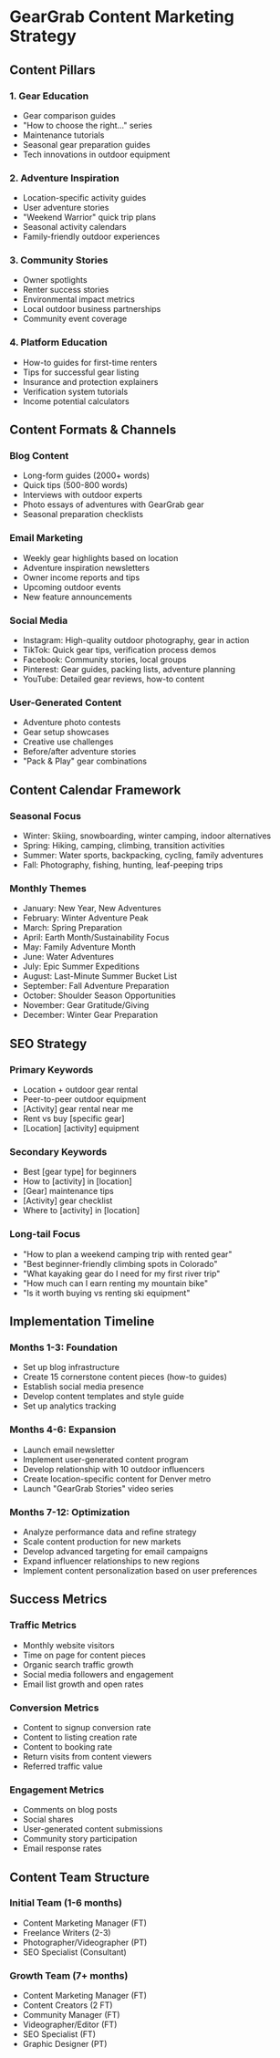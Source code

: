 # GearGrab Content Marketing Strategy

## Content Pillars

### 1. Gear Education
- Gear comparison guides
- "How to choose the right..." series
- Maintenance tutorials
- Seasonal gear preparation guides
- Tech innovations in outdoor equipment

### 2. Adventure Inspiration
- Location-specific activity guides
- User adventure stories
- "Weekend Warrior" quick trip plans
- Seasonal activity calendars
- Family-friendly outdoor experiences

### 3. Community Stories
- Owner spotlights
- Renter success stories
- Environmental impact metrics
- Local outdoor business partnerships
- Community event coverage

### 4. Platform Education
- How-to guides for first-time renters
- Tips for successful gear listing
- Insurance and protection explainers
- Verification system tutorials
- Income potential calculators

## Content Formats & Channels

### Blog Content
- Long-form guides (2000+ words)
- Quick tips (500-800 words)
- Interviews with outdoor experts
- Photo essays of adventures with GearGrab gear
- Seasonal preparation checklists

### Email Marketing
- Weekly gear highlights based on location
- Adventure inspiration newsletters
- Owner income reports and tips
- Upcoming outdoor events
- New feature announcements

### Social Media
- Instagram: High-quality outdoor photography, gear in action
- TikTok: Quick gear tips, verification process demos
- Facebook: Community stories, local groups
- Pinterest: Gear guides, packing lists, adventure planning
- YouTube: Detailed gear reviews, how-to content

### User-Generated Content
- Adventure photo contests
- Gear setup showcases
- Creative use challenges
- Before/after adventure stories
- "Pack & Play" gear combinations

## Content Calendar Framework

### Seasonal Focus
- Winter: Skiing, snowboarding, winter camping, indoor alternatives
- Spring: Hiking, camping, climbing, transition activities
- Summer: Water sports, backpacking, cycling, family adventures
- Fall: Photography, fishing, hunting, leaf-peeping trips

### Monthly Themes
- January: New Year, New Adventures
- February: Winter Adventure Peak
- March: Spring Preparation
- April: Earth Month/Sustainability Focus
- May: Family Adventure Month
- June: Water Adventures
- July: Epic Summer Expeditions
- August: Last-Minute Summer Bucket List
- September: Fall Adventure Preparation
- October: Shoulder Season Opportunities
- November: Gear Gratitude/Giving
- December: Winter Gear Preparation

## SEO Strategy

### Primary Keywords
- Location + outdoor gear rental
- Peer-to-peer outdoor equipment
- [Activity] gear rental near me
- Rent vs buy [specific gear]
- [Location] [activity] equipment

### Secondary Keywords
- Best [gear type] for beginners
- How to [activity] in [location]
- [Gear] maintenance tips
- [Activity] gear checklist
- Where to [activity] in [location]

### Long-tail Focus
- "How to plan a weekend camping trip with rented gear"
- "Best beginner-friendly climbing spots in Colorado"
- "What kayaking gear do I need for my first river trip"
- "How much can I earn renting my mountain bike"
- "Is it worth buying vs renting ski equipment"

## Implementation Timeline

### Months 1-3: Foundation
- Set up blog infrastructure
- Create 15 cornerstone content pieces (how-to guides)
- Establish social media presence
- Develop content templates and style guide
- Set up analytics tracking

### Months 4-6: Expansion
- Launch email newsletter
- Implement user-generated content program
- Develop relationship with 10 outdoor influencers
- Create location-specific content for Denver metro
- Launch "GearGrab Stories" video series

### Months 7-12: Optimization
- Analyze performance data and refine strategy
- Scale content production for new markets
- Develop advanced targeting for email campaigns
- Expand influencer relationships to new regions
- Implement content personalization based on user preferences

## Success Metrics

### Traffic Metrics
- Monthly website visitors
- Time on page for content pieces
- Organic search traffic growth
- Social media followers and engagement
- Email list growth and open rates

### Conversion Metrics
- Content to signup conversion rate
- Content to listing creation rate
- Content to booking rate
- Return visits from content viewers
- Referred traffic value

### Engagement Metrics
- Comments on blog posts
- Social shares
- User-generated content submissions
- Community story participation
- Email response rates

## Content Team Structure

### Initial Team (1-6 months)
- Content Marketing Manager (FT)
- Freelance Writers (2-3)
- Photographer/Videographer (PT)
- SEO Specialist (Consultant)

### Growth Team (7+ months)
- Content Marketing Manager (FT)
- Content Creators (2 FT)
- Community Manager (FT)
- Videographer/Editor (FT)
- SEO Specialist (FT)
- Graphic Designer (PT)
